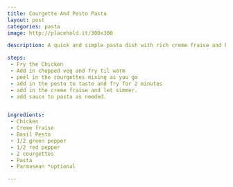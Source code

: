 ```yaml
---
title: Courgette And Pesto Pasta
layout: post
categories: pasta
image: http://placehold.it/300x300

description: A quick and simple pasta dish with rich creme fraise and basil pesto.

steps: 
 - Fry the Chicken
 - Add in chopped veg and fry til warm
 - peel in the courgettes mixing as you go
 - add in the pesto to taste and fry for 2 minutes
 - add in the creme fraise and let simmer.
 - add sauce to pasta as needed. 


ingredients:
 - Chicken 
 - Creme fraise
 - Basil Pesto
 - 1/2 green pepper
 - 1/2 red pepper
 - 2 courgettes
 - Pasta
 - Parmasean *optional

---
```

